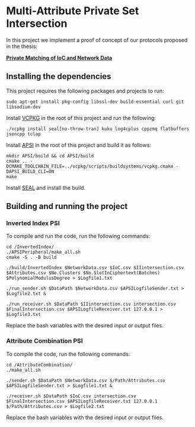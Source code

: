 # Multi-Attribute Private Set Intersection
In this project we implement a proof of concept of our protocols proposed in the thesis:

[**Private Matching of IoC and Network Data**](http://repository.tudelft.nl/)

## Installing the dependencies
This project requires the following packages and projects to run:
```
sudo apt-get install pkg-config libssl-dev build-essential curl git libsodium-dev
```
Install [VCPKG](https://github.com/microsoft/vcpkg) in the root of this project and run the following:
```
./vcpkg install seal[no-throw-tran] kuku log4cplus cppzmq flatbuffers jsoncpp tclap
```
Install [APSI](https://github.com/microsoft/APSI) in the root of this project and build it as follows:
```
mkdir APSI/build && cd APSI/build
cmake .. -DCMAKE_TOOLCHAIN_FILE=../vcpkg/scripts/buildsystems/vcpkg.cmake -DAPSI_BUILD_CLI=ON
make
```
Install [SEAL](https://github.com/microsoft/SEAL) and install the build.

## Building and running the project
### Inverted Index PSI
To compile and run the code, run the following commands:
```
cd /InvertedIndex/
./APSIPeripheral/make_all.sh
cmake -S . -B build

./build/InvertedIndex $NetworkData.csv $IoC.csv $IIintersection.csv $Attributes.csv $No.Clusters $No.SlotInCiphertext(Batches) $PolynomialModulusDegree > $Logfile1.txt
    
./run_sender.sh $DataPath $NetworkData.csv $APSILogfileSender.txt > $Logfile2.txt &
        
./run_receiver.sh $DataPath $IIintersection.csv intersection.csv $FinalIntersection.csv $APSILogfileReceiver.txt 127.0.0.1 > $Logfile3.txt
```
Replace the bash variables with the desired input or output files.

### Attribute Combination PSI
To compile the code, run the following commands:
```
cd /AttributeCombination/
./make_all.sh

./sender.sh $DataPath $NetworkData.csv $/Path/Attributes.csv $APSILogfileSender.txt > $Logfile1.txt &

./receiver.sh $DataPath $IoC.csv intersection.csv $FinalIntersection.csv $APSILogfileReceiver.txt 127.0.0.1 $/Path/Attributes.csv > $Logfile2.txt
```
Replace the bash variables with the desired input or output files.

